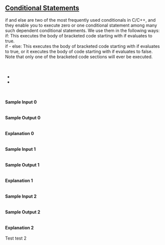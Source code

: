## **[Conditional Statements](https://www.hackerrank.com/challenges/c-tutorial-conditional-if-else)** 
if and else are two of the most frequently used conditionals in C/C++, and they enable you to execute zero or one conditional statement among many such dependent conditional statements. We use them in the following ways:<br>if: This executes the body of bracketed code starting with if evaluates to true.<br>if - else: This executes the body of bracketed code starting with if evaluates to true, or it executes the body of code starting with if evaluates to false. Note that only one of the bracketed code sections will ever be executed.<br><br><br><ul><li></li><li></li></ul><br><br>**Sample Input 0**<br><code></code><br><br>**Sample Output 0**<br><code></code><br><br>**Explanation 0**<br><br><br>**Sample Input 1**<br><code></code><br><br>**Sample Output 1**<br><code></code><br><br>**Explanation 1**<br><br><br>**Sample Input 2**<br><code></code><br><br>**Sample Output 2**<br><code></code><br><br>**Explanation 2**<br><br>
Test
test 2
